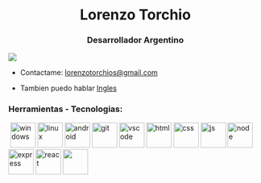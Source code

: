 <h1 align="center">Lorenzo Torchio</h1>
<h3 align="center">Desarrollador Argentino</h3>

![](https://komarev.com/ghpvc/?username=LorenzoTorchio)

-  Contactame: lorenzotorchios@gmail.com

-  Tambien puedo hablar <a href="https://www.efset.org/cert/Pie4pv" target="_blank">Ingles </a>

<h3 align="left">Herramientas - Tecnologias:</h3>
<div align="left"> 

<picture>
  <source media="(prefers-color-scheme: light)" srcset="" witdh="50" height="50">
  <source media="(prefers-color-scheme: dark )" srcset="" witdh="50" height="50">
  <img alt="">
</picture>

 <picture>
    <source media="(prefers-color-scheme: light)" srcset="https://github.com/LorenzoTorchio/LorenzoTorchio/assets/71746695/6d436fc7-529a-4c69-a25d-c2814c8d89e5" witdh="50" height="50">
    <source media="(prefers-color-scheme: dark )" srcset="https://github.com/LorenzoTorchio/LorenzoTorchio/assets/71746695/8acdd55d-4784-45e1-9022-c13af4c0927c" witdh="50" height="50">
    <img alt="windows">
 </picture>
  
<picture>
  <source media="(prefers-color-scheme: light)" srcset="https://github.com/LorenzoTorchio/LorenzoTorchio/assets/71746695/f6d5b732-9c65-40ee-bdc1-15fb64258421" witdh="50" height="50">
  <source media="(prefers-color-scheme: dark )" srcset="https://github.com/LorenzoTorchio/LorenzoTorchio/assets/71746695/f55ec202-1146-49a8-8c82-f5ffad7af3c0" witdh="50" height="50">
  <img alt="linux">
</picture>
  
<picture>
    <source media="(prefers-color-scheme: light)" srcset="https://github.com/LorenzoTorchio/LorenzoTorchio/assets/71746695/08a050be-0476-4b93-8dce-3b93c8a3d856" witdh="50" height="50">
    <source media="(prefers-color-scheme: dark )" srcset="https://github.com/LorenzoTorchio/LorenzoTorchio/assets/71746695/6e91d756-c577-4203-b038-78a7473a9ada" witdh="50" height="50">
    <img alt="android">
  </picture>

<picture>
  <source media="(prefers-color-scheme: light)" srcset="https://github.com/LorenzoTorchio/LorenzoTorchio/assets/71746695/4d3d1a82-d56d-4d3d-964a-aaaf416d8021" witdh="50" height="50">
  <source media="(prefers-color-scheme: dark )" srcset="https://github.com/LorenzoTorchio/LorenzoTorchio/assets/71746695/13a4bfb3-c44c-44b7-b22d-320108e3f88d" witdh="50" height="50">
  <img alt="git">
</picture>

<picture>
  <source media="(prefers-color-scheme: light)" srcset="https://github.com/LorenzoTorchio/LorenzoTorchio/assets/71746695/dd84d63f-97b0-4c5f-8c18-77c83fccf264" witdh="50" height="50">
  <source media="(prefers-color-scheme: dark )" srcset="https://github.com/LorenzoTorchio/LorenzoTorchio/assets/71746695/181d1039-5adb-487e-9b45-ad31ea1e7798" witdh="50" height="50">
  <img alt="vscode">
</picture>

<picture>
  <source media="(prefers-color-scheme: light)" srcset="https://github.com/LorenzoTorchio/LorenzoTorchio/assets/71746695/af3250af-7a16-42ae-a97c-21b0418bb854" witdh="50" height="50">
  <source media="(prefers-color-scheme: dark )" srcset="https://github.com/LorenzoTorchio/LorenzoTorchio/assets/71746695/c8351ed3-d3ae-42da-9c21-ae14ea8f36fd" witdh="50" height="50">
  <img alt="html">
</picture>


<picture>
  <source media="(prefers-color-scheme: light)" srcset="https://github.com/LorenzoTorchio/LorenzoTorchio/assets/71746695/66e591a0-40b6-4054-ba0f-e9e63ef2158d" witdh="50" height="50">
  <source media="(prefers-color-scheme: dark )" srcset="https://github.com/LorenzoTorchio/LorenzoTorchio/assets/71746695/1562b431-d465-43cb-b684-bb26118042ac" witdh="50" height="50">
  <img alt="css">
</picture>
  
<picture>
  <source media="(prefers-color-scheme: light)" srcset="https://github.com/LorenzoTorchio/LorenzoTorchio/assets/71746695/6c6a57ad-2caa-4d42-9fcf-c0237c9bedc8" witdh="50" height="50">
  <source media="(prefers-color-scheme: dark )" srcset="https://github.com/LorenzoTorchio/LorenzoTorchio/assets/71746695/85350984-273e-4d64-9f61-14b99fd6e3b9" witdh="50" height="50">
  <img alt="js">
</picture>

<picture>
  <source media="(prefers-color-scheme: light)" srcset="https://github.com/LorenzoTorchio/LorenzoTorchio/assets/71746695/bc19489f-47c7-4bca-8a5b-8a8e49cf0983" witdh="50" height="50">
  <source media="(prefers-color-scheme: dark )" srcset="https://github.com/LorenzoTorchio/LorenzoTorchio/assets/71746695/2589ffbb-6ec4-4ac0-aedc-9a72b9bd0ad5" witdh="50" height="50">
  <img alt="node">
</picture>

<picture>
  <source media="(prefers-color-scheme: light)" srcset="https://github.com/LorenzoTorchio/LorenzoTorchio/assets/71746695/5f02642e-4d12-4903-bc01-c8765e999fdb" witdh="50" height="50">
  <source media="(prefers-color-scheme: dark )" srcset="https://github.com/LorenzoTorchio/LorenzoTorchio/assets/71746695/75a1600a-cf57-4fd4-a6fd-4f952557e34a" witdh="50" height="50">
  <img alt="express">
</picture>

<picture>
  <source media="(prefers-color-scheme: light)" srcset="https://github.com/LorenzoTorchio/LorenzoTorchio/assets/71746695/55560832-d8ad-4b71-af59-fd3c78046b34" witdh="50" height="50">
  <source media="(prefers-color-scheme: dark )" srcset="https://github.com/LorenzoTorchio/LorenzoTorchio/assets/71746695/505adeea-ec05-4312-9f39-ac5bc521ce31" witdh="50" height="50">
  <img alt="react">
</picture>  

<picture>
  <source media="(prefers-color-scheme: light)" srcset="https://raw.githubusercontent.com/LorenzoTorchio/LorenzoTorchio/main/tw-light-mode-icon.png" witdh="50" height="50">
  <source media="(prefers-color-scheme: dark )" srcset="https://raw.githubusercontent.com/LorenzoTorchio/LorenzoTorchio/main/tw-dark-mode-icon.png" witdh="50" height="50">
  <img alt"tailwind">
</picture>
</div>
